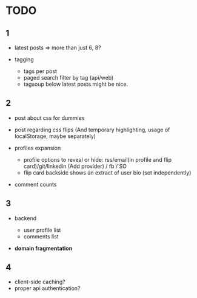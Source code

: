 TODO
=======

1
-------

- latest posts => more than just 6, 8?

- tagging
  - tags per post
  - paged search filter by tag (api/web)
  - tagsoup below latest posts might be nice.



2
-------

- post about css for dummies
- post regarding css flips (And temporary highlighting, usage of localStorage, maybe separately)


- profiles expansion
  - profile options to reveal or hide: rss/email(in profile and flip card)/git/linkedin (Add provider) / fb / SO
  - flip card backside shows an extract of user bio (set independently)

- comment counts



3
-------

- backend
  - user profile list
  - comments list

- **domain fragmentation**



4
-------
- client-side caching?
- proper api authentication?